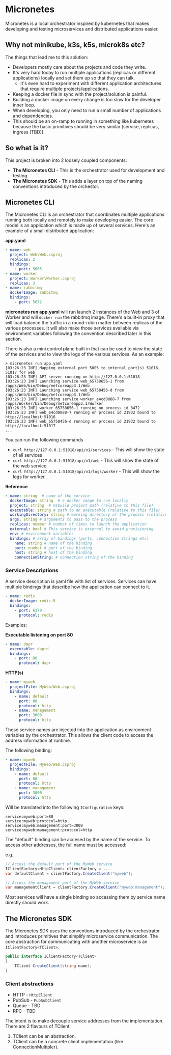 # Micronetes

Micronetes is a local orchestrator inspired by kubernetes that makes developing and testing microservices and distributed applications easier.

## Why not minikube, k3s, k5s, microk8s etc?

The things that lead me to this solution:
- Developers mostly care about the projects and code they write.
- It's very hard today to run multiple applications (replicas or different applications) locally and 
set them up so that they can talk.
    - It's even hard to experiment with different application architectures that require multiple projects/applications.
- Keeping a docker file in sync with the project/solution is painful.
- Building a docker image on every change is too slow for the developer inner loop.
- When developing, you only need to run a small number of applications and dependencies.
- This should be an on-ramp to running in something like kubernetes because the basic primitives should be very similar (service, replicas, ingress (TBD)).

## So what is it?

This project is broken into 2 loosely coupled components:
- **The Micronetes CLI** - This is the orchestrator used for development and testing.
- **The Micronetes SDK** - This adds a layer on top of the naming conventions introduced by the orchestor.

## Micronetes CLI

The Micronetes CLI is an orchestrator that coordinates multiple applications running both locally and remotely to make developing easier. The core model is an application which is made up of several services. Here's an example of a small distributed application:

**app.yaml**

```yaml
- name: web
  project: Web\Web.csproj
  replicas: 2
  bindings:
    - port: 5005
- name: worker
  project: Worker\Worker.csproj
  replicas: 3
- name: rabbitmq
  dockerImage: rabbitmq
  bindings:
    - port: 5672
```

**micronetes run app.yaml** will run launch 2 instances of the Web and 3 of Worker and will `docker run` the rabbitmq image. There's a built-in proxy that will load balance the traffic in a round-robin matter between replicas of the various processes. It will also make those services available via environment variables following the convention described later in this section.

There is also a mini control plane built in that can be used to view the state of the services and to view the logs of the various services. As an example:

```
> micronetes run app.yaml
[03:26:23 INF] Mapping external port 5005 to internal port(s) 51016, 51017 for web
[03:26:23 INF] API server running on http://127.0.0.1:51018
[03:26:23 INF] Launching service web_65758656-1 from /apps/Web/bin/Debug/netcoreapp3.1/Web
[03:26:23 INF] Launching service web_65758456-d from /apps/Web/bin/Debug/netcoreapp3.1/Web
[03:26:23 INF] Launching service worker_e4cd0888-7 from /apps/Worker/bin/Debug/netcoreapp3.1/Worker
[03:26:23 INF] worker_65758656-1 running on process id 8472
[03:26:23 INF] web_e4cd0888-7 running on process id 21932 bound to http://localhost:51016
[03:26:23 INF] web_65758456-d running on process id 21932 bound to http://localhost:51017
...
```

You can run the following commands
- `curl http://127.0.0.1:51018/api/v1/services` - This will show the state of all services
- `curl http://127.0.0.1:51018/api/v1/web` - This will show the state of the web service
- `curl http://127.0.0.1:51018/api/v1/logs/worker` - This will show the logs for worker

**Reference**

```yaml
- name: string  # name of the service
  dockerImage: string  # a docker image to run locally
  project: string  # msbuild project path (relative to this file)
  executable: string # path to an executable (relative to this file)
  workingDirectory: string # working directory of the process (relative to this file)
  args: string # arguments to pass to the process
  replicas: number # number of times to launch the application
  external: bool # This service is external to avoid provisioning
  env: # environment variables
  bindings: # array of bindings (ports, connection strings etc)
    name: string # name of the binding
    port: number # port of the binding
    host: string # host of the binding
    connectionString: # connection string of the binding
```

### Service Descriptions

A service description is yaml file with list of services. Services can have multiple bindings that describe how the application can connect to it.

```yaml
- name: redis
  dockerImage: redis:5
  bindings:
    - port: 6379
      protocol: redis
```

Examples:

**Executable listening on port 80**

```yaml
- name: dapr
  executable: daprd
  bindings:
    - port: 80
      protocol: dapr
```

**HTTP(s)**

```yaml
- name: myweb
  projectFile: MyWeb/Web.csproj
  bindings:
    - name: default
      port: 80
      protocol: http
    - name: management
      port: 3000
      protocol: http
```

These service names are injected into the application as environment variables by the orchestrator. This allows the client code to access the address information at runtime.

The following binding:

```yaml
- name: myweb
  projectFile: MyWeb/Web.csproj
  bindings:
    - name: default
      port: 80
      protocol: http
    - name: management
      port: 3000
      protocol: http
```

Will be translated into the following `IConfiguration` keys:

```
service:myweb:port=80
service:myweb:protocol=http
service:myweb:management:port=3000
service:myweb:management:protocol=http
```

The "default" binding can be accesed by the name of the service. To access other addresses, the full name must be accessed:

e.g.

```C#
// Access the default port of the MyWeb service
IClientFactory<HttpClient> clientFactory = ...
var defaultClient = clientFactory.CreateClient("myweb");

// Access the management port of the MyWeb service
var managementClient = clientFactory.CreateClient("myweb:management");
```

Most services will have a single binding so accessing them by service name directly should work.

##  The Micronetes SDK

The Micronetes SDK uses the conventions introduced by the orchestrator and introduces primitives that simplify microservice communication. The core abstraction for communicating with another microservice is an `IClientFactory<TClient>`.

```C#
public interface IClientFactory<TClient>
{
    TClient CreateClient(string name);
}
```

### Client abstractions

- HTTP - `HttpClient`
- PubSub - `PubSubClient`
- Queue - TBD
- RPC - TBD

The intent is to make decouple service addresses from the implementation. There are 2 flavours of TClient:

1. TClient can be an abstraction. 
2. TClient can be a concrete client implementation (like ConnectionMultipler).
